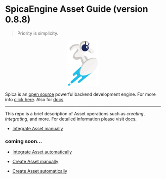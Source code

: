 # SpicaEngine Asset Guide (**version 0.8.8**)

> Priority is simplicity.

<p align="center">
  <img height="150px" src="assets/spica.svg">
</p>

Spica is an [open source](https://github.com/spica-engine/spica) powerful backend development engine. For more info [click here](https://spicaengine.com/). Also for [docs](https://spicaengine.com/docs/guide).
</br>

---

This repo is a brief description of Asset operations such as _creating_, _integrating_, and more. For detailed information please visit [docs](https://spicaengine.com/docs/guide).

- [Integrate Asset manually](https://github.com/ParvinEyvazov/spicaengine-asset-guide/blob/master/Docs/integrate_manual.md)

### coming soon...

- [Integrate Asset automatically](https://github.com/ParvinEyvazov/spicaengine-asset-guide/blob/master/Docs/integrate_auto.md)

- [Create Asset manually](https://github.com/ParvinEyvazov/spicaengine-asset-guide/blob/master/Docs/create_manual.md)

- [Create Asset automatically](https://github.com/ParvinEyvazov/spicaengine-asset-guide/blob/master/Docs/create_auto.md)
